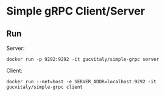 # Simple gRPC Client/Server

## Run
Server:
```
docker run -p 9292:9292 -it gucvitaly/simple-grpc server
```
Client:
```
docker run --net=host -e SERVER_ADDR=localhost:9292 -it gucvitaly/simple-grpc client
```
